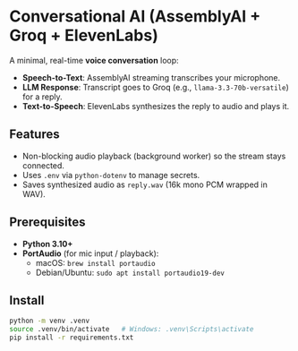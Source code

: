 # Conversational AI (AssemblyAI + Groq + ElevenLabs)

A minimal, real-time **voice conversation** loop:
- **Speech-to-Text**: AssemblyAI streaming transcribes your microphone.
- **LLM Response**: Transcript goes to Groq (e.g., `llama-3.3-70b-versatile`) for a reply.
- **Text-to-Speech**: ElevenLabs synthesizes the reply to audio and plays it.

## Features
- Non-blocking audio playback (background worker) so the stream stays connected.
- Uses `.env` via `python-dotenv` to manage secrets.
- Saves synthesized audio as `reply.wav` (16k mono PCM wrapped in WAV).

## Prerequisites
- **Python 3.10+**
- **PortAudio** (for mic input / playback):
  - macOS: `brew install portaudio`
  - Debian/Ubuntu: `sudo apt install portaudio19-dev`

## Install
```bash
python -m venv .venv
source .venv/bin/activate   # Windows: .venv\Scripts\activate
pip install -r requirements.txt
